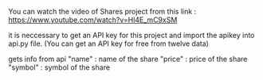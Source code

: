 You can watch the video of Shares project from this link : https://www.youtube.com/watch?v=Hl4E_mC9xSM

it is neccessary to get an API key for this project and import the apikey into api.py file. (You can get an API key for free from twelve data)

gets info from api
"name" : name of the share
"price" : price of the share
"symbol" : symbol of the share


